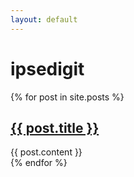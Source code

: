 ```yaml
---
layout: default
---
```


<h1>ipsedigit</h1>

{% for post in site.posts %}
  <article>
    <h2><a href="{{ post.url | relative_url }}">{{ post.title }}</a></h2>
    {{ post.content }}
  </article>
{% endfor %}